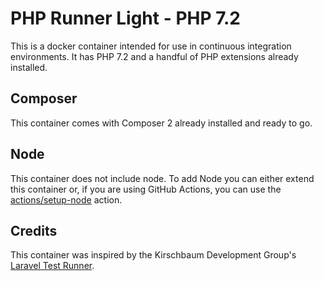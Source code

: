 # PHP Runner Light - PHP 7.2

This is a docker container intended for use in continuous integration environments. It has PHP 7.2 and a handful of PHP extensions already installed.

## Composer

This container comes with Composer 2 already installed and ready to go.

## Node

This container does not include node. To add Node you can either extend this container or, if you are using GitHub Actions, you can use the [actions/setup-node](https://github.com/actions/setup-node) action.

## Credits

This container was inspired by the Kirschbaum Development Group's [Laravel Test Runner](https://github.com/kirschbaum-development/laravel-test-runner-container).
